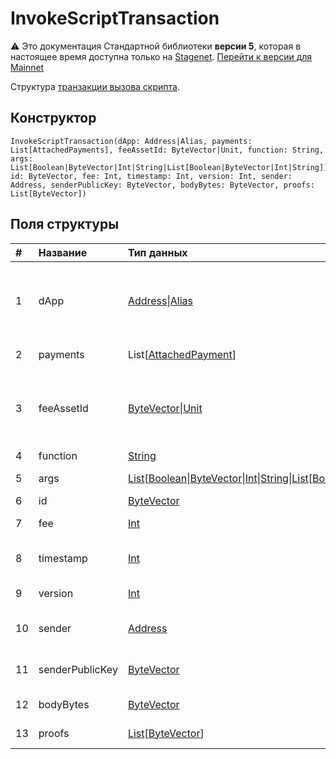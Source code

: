 # InvokeScriptTransaction

:warning: Это документация Стандартной библиотеки **версии 5**, которая в настоящее время доступна только на [Stagenet](/ru/blockchain/blockchain-network/). [Перейти к версии для Mainnet](/ru/ride/structures/transaction-structures/invoke-script-transaction)

Структура [транзакции вызова скрипта](/ru/blockchain/transaction-type/invoke-script-transaction).

## Конструктор

```ride
InvokeScriptTransaction(dApp: Address|Alias, payments: List[AttachedPayments], feeAssetId: ByteVector|Unit, function: String, args: List[Boolean|ByteVector|Int|String|List[Boolean|ByteVector|Int|String]], id: ByteVector, fee: Int, timestamp: Int, version: Int, sender: Address, senderPublicKey: ByteVector, bodyBytes: ByteVector, proofs: List[ByteVector])
```

## Поля структуры

| # | Название | Тип данных | Описание |
| :--- | :--- | :--- | :--- |
| 1 | dApp | [Address](/ru/ride/v5/structures/common-structures/address)&#124;[Alias](/ru/ride/v5/structures/common-structures/alias) | [Адрес](/ru/blockchain/account/address) или [псевдоним](/ru/blockchain/account/alias) [аккаунта](/ru/blockchain/account/), который вызывает функцию |
| 2 | payments | List[[AttachedPayment](/ru/ride/v5/structures/common-structures/attached-payment)] | Приложенные платежи |
| 3 | feeAssetId | [ByteVector](/ru/ride/v5/data-types/byte-vector)&#124;[Unit](/ru/ride/v5/data-types/unit) | [Токен](/ru/blockchain/token/) комиссии. В настоящее время им может быть только [WAVES](/ru/blockchain/token/waves) |
| 4 | function | [String](/ru/ride/v5/data-types/string) | Имя [функции](/ru/ride/v5/functions/) |
| 5 | args | [List](/ru/ride/v5/data-types/list)[[Boolean](/ru/ride/v5/data-types/boolean)&#124;[ByteVector](/ru/ride/v5/data-types/byte-vector)&#124;[Int](/ru/ride/v5/data-types/int)&#124;[String](/ru/ride/v5/data-types/string)&#124;[List](/ru/ride/v5/data-types/list)[[Boolean](/ru/ride/v5/data-types/boolean)&#124;[ByteVector](/ru/ride/v5/data-types/byte-vector)&#124;[Int](/ru/ride/v5/data-types/int)&#124;[String](/ru/ride/v5/data-types/string)]]  | Параметры[ функции](/ru/ride/v5/functions/) |
| 6 | id | [ByteVector](/ru/ride/v5/data-types/byte-vector) | ID транзакции |
| 7 | fee | [Int](/ru/ride/v5/data-types/int) | [Комиссия за транзакцию](/ru/blockchain/transaction/transaction-fee) |
| 8 | timestamp | [Int](/ru/ride/v5/data-types/int) | Временная метка транзакции |
| 9 | version | [Int](/ru/ride/v5/data-types/int) | Версия транзакции |
| 10 | sender | [Address](/ru/ride/v5/structures/common-structures/address) | [Адрес](/ru/blockchain/account/address) отправителя транзакции |
| 11 | senderPublicKey | [ByteVector](/ru/ride/v5/data-types/byte-vector) | Открытый ключ отправителя транзакции |
| 12 | bodyBytes | [ByteVector](/ru/ride/v5/data-types/byte-vector) | Байты тела транзакции |
| 13 | proofs | [List](/ru/ride/v5/data-types/list)[[ByteVector](/ru/ride/v5/data-types/byte-vector)] | Список [подтверждений](/ru/blockchain/transaction/transaction-proof) |
